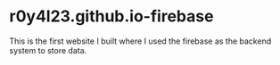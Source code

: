 # r0y4l23.github.io-firebase
This is the first website I built where I used the firebase as the backend system to store data. 
